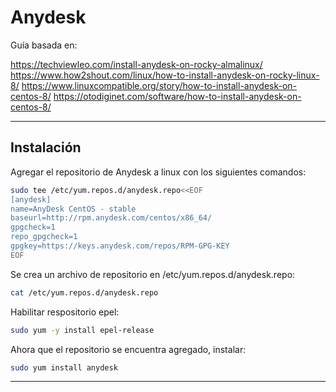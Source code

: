 ﻿

# Anydesk
Guía basada en:

https://techviewleo.com/install-anydesk-on-rocky-almalinux/
https://www.how2shout.com/linux/how-to-install-anydesk-on-rocky-linux-8/
https://www.linuxcompatible.org/story/how-to-install-anydesk-on-centos-8/
https://otodiginet.com/software/how-to-install-anydesk-on-centos-8/

--------------------------------------------------------------------------------------
## Instalación
Agregar el repositorio de Anydesk a linux con los siguientes comandos:
```sh
sudo tee /etc/yum.repos.d/anydesk.repo<<EOF
[anydesk]
name=AnyDesk CentOS - stable
baseurl=http://rpm.anydesk.com/centos/x86_64/
gpgcheck=1
repo_gpgcheck=1
gpgkey=https://keys.anydesk.com/repos/RPM-GPG-KEY
EOF
```
Se crea un archivo de repositorio en /etc/yum.repos.d/anydesk.repo:
```sh
cat /etc/yum.repos.d/anydesk.repo
```
Habilitar respositorio epel:
```sh
sudo yum -y install epel-release
```
Ahora que el repositorio se encuentra agregado, instalar:
```sh
sudo yum install anydesk
```
--------------------------------------------------------------------------------------
